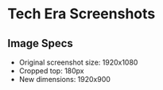 # Tech Era Screenshots

## Image Specs
- Original screenshot size: 1920x1080
- Cropped top: 180px
- New dimensions: 1920x900